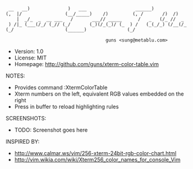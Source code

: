 
     __   __)              )   ___                  ______)
    (,  |/                (__/_____)    /)         (, /       /)  /)
        |  _/_  _  __ ___   /       ___// _____      /   _   (/_ //  _
     ) /|_ (___(/_/ (_// (_/       (_)(/_(_)/ (_  ) /   (_(_/_) (/__(/_
    (_/                   (______)               (_/

                                         guns <sung@metablu.com>

 * Version:  1.0
 * License:  MIT
 * Homepage: http://github.com/guns/xterm-color-table.vim

NOTES:

 * Provides command :XtermColorTable
 * Xterm numbers on the left, equivalent RGB values embedded on the right
 * Press <C-l> in buffer to reload highlighting rules

SCREENSHOTS:

 * TODO: Screenshot goes here

INSPIRED BY:

 * http://www.calmar.ws/vim/256-xterm-24bit-rgb-color-chart.html
 * http://vim.wikia.com/wiki/Xterm256_color_names_for_console_Vim
